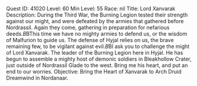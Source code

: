 Quest ID: 41020
Level: 60
Min Level: 55
Race: nil
Title: Lord Xanvarak
Description: During the Third War, the Burning Legion tested their strength against our might, and were defeated by the armies that gathered before Nordrassil. Again they come, gathering in preparation for nefarious deeds.$B$BThis time we have no mighty armies to defend us, or the wisdom of Malfurion to guide us. The defense of Hyjal relies on us, the brave remaining few, to be vigilant against evil.$B$BI ask you to challenge the might of Lord Xanvarak. The leader of the Burning Legion here in Hyjal. He has begun to assemble a mighty host of demonic soldiers in Bleakhollow Crater, just outside of Nordrassil Glade to the west. Bring me his heart, and put an end to our worries.
Objective: Bring the Heart of Xanvarak to Arch Druid Dreamwind in Nordanaar.
